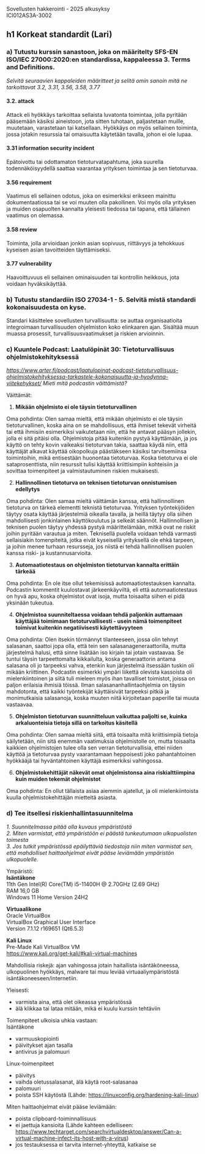 Sovellusten hakkerointi - 2025 alkusyksy  
ICI012AS3A-3002

## h1 Korkeat standardit (Lari)

### a) Tutustu kurssin sanastoon, joka on määritelty SFS-EN ISO/IEC 27000:2020:en standardissa, kappaleessa 3. Terms and Definitions.
_Selvitä seuraavien kappaleiden määritteet ja selitä omin sanoin mitä ne tarkoittavat 
3.2, 3.31, 3.56, 3.58, 3.77_

#### 3.2. attack
Attack eli hyökkäys tarkoittaa sellaista luvatonta toimintaa, jolla pyritään pääsemään käsiksi aineistoon, jota sitten tuhotaan, paljastetaan muille, muutetaan, varastetaan tai katsellaan. Hyökkäys on myös sellainen toiminta, jossa jotakin resurssia tai omaisuutta käytetään tavalla, johon ei ole lupaa.

#### 3.31 information security incident 
Epätoivottu tai odottamaton tietoturvatapahtuma, joka suurella todennäköisyydellä saattaa vaarantaa yrityksen toimintaa ja sen tietoturvaa.

#### 3.56 requirement 
Vaatimus eli sellainen odotus, joka on esimerkiksi erikseen mainittu dokumentaatiossa tai se voi muuten olla pakollinen. Voi myös olla yrityksen ja muiden osapuolten kannalta yleisesti tiedossa tai tapana, että tällainen vaatimus on olemassa.

#### 3.58 review
Toiminta, jolla arvioidaan jonkin asian sopivuus, riittävyys ja tehokkuus kyseisen asian tavoitteiden täyttämiseksi.

#### 3.77 vulnerability
Haavoittuvuus eli sellainen ominaisuuden tai kontrollin heikkous, jota voidaan hyväksikäyttää.

     
### b)  Tutustu standardiin ISO 27034-1 - 5. Selvitä mistä standardi kokonaisuudesta on kyse.
Standari käsittelee sovellusten turvallisuutta: se auttaa organisaatioita integroimaan turvallisuuden ohjelmiston koko elinkaaren ajan. Sisältää muun muassa prosessit, turvallisuusvaatimukset ja riskien arvioinnin.

### c) Kuuntele Podcast: Laatulöpinät 30: Tietoturvallisuus ohjelmistokehityksessä  

_https://www.arter.fi/podcast/laatulopinat-podcast-tietoturvallisuus-ohjelmistokehityksessa-tarkastele-kokonaisuutta-ja-hyodynna-viitekehykset/
Mieti mitä podcastin väittämistä?_

Väittämät:
1. __Mikään ohjelmisto ei ole täysin tietoturvallinen__  

Oma pohdinta: Olen samaa mieltä, että mikään ohjelmisto ei ole täysin tietoturvallinen, koska aina on se mahdollisuus, että ihmiset tekevät virheitä tai että ihmisiin esimerkiksi vaikutetaan niin, että he antavat pääsyn jollekin, jolla ei sitä pitäisi olla. Ohjelmistoja pitää kuitenkin pystyä käyttämään, ja jos käyttö on tehty kovin vaikeaksi tietoturvan takia, saattaa käydä niin, että käyttäjät alkavat käyttää oikopolkuja päästäkseen käsiksi tarvitsemiinsa toimintoihin, mikä entisestään huonontaa tietoturvaa. Koska tietoturva ei ole sataprosenttista, niin resurssit tulisi käyttää kriittisimpiin kohteisiin ja sovittaa toimenpiteet ja valmistautuminen riskien mukaisesti.

2. __Hallinnollinen tietoturva on teknisen tietoturvan onnistumisen edellytys__

Oma pohdinta: Olen samaa mieltä väittämän kanssa, että hallinnollinen tietoturva on tärkeä elementti teknistä tietoturvaa. Yrityksen työntekijöiden täytyy osata käyttää järjestelmiä oikealla tavalla, ja heillä täytyy olla siihen mahdollisesti jonkinlainen käyttökoulutus ja selkeät säännöt. Hallinnollisen ja teknisen puolen täytyy yhdessä pystyä määrittelämään, mitkä ovat ne riskit joihin pyritään varautua ja miten. Teknisellä puolella voidaan tehdä varmasti sellaisiakin tomenpiteitä, jotka eivät kyseisellä yrityksellä ole ehkä tarpeen, ja joihin menee turhaan resursseja, jos niistä ei tehdä hallinnollisen puolen kanssa riski- ja kustannusarvioita. 

3. __Automaatiotestaus on ohjelmiston tietoturvan kannalta erittäin tärkeää__

Oma pohdinta: En ole itse ollut tekemisissä automaatiotestauksen kannalta. Podcastin kommentit kuulostavat järkeenkäyviltä, eli että automaatiotestaus on hyvä apu, koska ohjelmistot ovat isoja, mutta toisaalta siihen ei pidä yksinään tukeutua. 

4. __Ohjelmistoa suunniteltaessa voidaan tehdä paljonkin auttamaan käyttäjää toimimaan tietoturvallisesti - usein nämä toimenpiteet toimivat kuitenkin negatiivisesti käytettävyyteen__

Oma pohdinta: Olen itsekin törmännyt tilanteeseen, jossa olin tehnyt salasanan, saattoi jopa olla, että tein sen salasanageneraattorilla, mutta järjestelmä halusi, että sinne lisätään iso kirjain tai jotain vastaavaa. Se tuntui täysin tarpeettomalta kikkailulta, koska generaattorin antama salasana oli jo tarpeeksi vahva, etenkin kun järjestelmä itsessään tuskin oli mikään kriittinen. Podcastin esimerkki ympäri liikettä olevista kassoista oli mielenkiintoinen ja siitä tuli mieleen myös ihan tavalliset toimistot, joissa on paljon erilaisia ihmisiä töissä. Ilman salasananhallintaohjelmia on täysin mahdotonta, että kaikki työntekijät käyttäisivät tarpeeksi pitkiä ja monimutkaisia salasanoja, koska muuten niitä kirjoitetaan paperille tai muuta vastaavaa.

5. __Ohjelmiston tietoturvan suunnitteluun vaikuttaa paljolti se, kuinka arkaluonteisia tietoja sillä on tarkoitus käsitellä__

Oma pohdinta: Olen samaa mieltä siitä, että toisaalta mitä kriittisimpiä tietoja säilytetään, niin sitä enemmän vaatimuksia ohjelmistolle on, mutta toisaalta kaikkien ohjelmistojen tulee olla sen verran tietoturvallisia, ettei niiden käyttöä ja tietoturvaa pysty vaarantamaan heppoisesti joko pahantahtoinen hyökkääjä tai hyväntahtoinen käyttäjä esimerkiksi vahingossa.

6. __Ohjelmistokehittäjät näkevät omat ohjelmistonsa aina riskialttiimpina kuin muiden tekemät ohjelmistot__

Oma pohdinta: En ollut tällaista asiaa aiemmin ajatellut, ja oli mielenkiintoista kuulla ohjelmistokehittäjän mietteitä asiasta.


### d)  Tee itsellesi riskienhallintasuunnitelma  

_1. Suunnitelmassa pitää olla kuvaus ympäristöstä_  
_2. Miten varmistat, että ympäristöön ei päästä tunkeutumaan ulkopuolisten toimesta_  
_3. Jos tutkit ympäristössä epäilyttäviä tiedostoja niin miten varmistat sen, että mahdolliset haittaohjelmat eivät pääse leviämään ympäristön ulkopuolelle._  

Ympäristö:  
__Isäntäkone__  
11th Gen Intel(R) Core(TM) i5-11400H @ 2.70GHz (2.69 GHz)  
RAM 16,0 GB  
Windows 11 Home Version 24H2  

__Virtuaalikone__  
Oracle VirtualBox   
VirtualBox Graphical User Interface  
Version 7.1.12 r169651 (Qt6.5.3)  

__Kali Linux__    
Pre-Made Kali VirtualBox VM  
https://www.kali.org/get-kali/#kali-virtual-machines  

Mahdollisia riskejä: ajan vahingossa jotain haitallista isäntäköneessa, ulkopuolinen hyökkäys, malware tai muu leviää virtuaaliympäristöstä isäntäkoneeseen/internetiin.

Yleisesti:
- varmista aina, että olet oikeassa ympäristössä
- älä klikkaa tai lataa mitään, mikä ei kuulu kurssin tehtäviin

Toimenpiteet ulkoisia uhkia vastaan:  
Isäntäkone  
- varmuuskopiointi
- päivitykset ajan tasalla
- antivirus ja palomuuri

Linux-toimenpiteet  
- päivitys
- vaihda oletussalasanat, älä käytä root-salasanaa
- palomuuri
- poista SSH käytöstä (Lähde: https://linuxconfig.org/hardening-kali-linux)

Miten haittaohjelmat eivät pääse leviämään:  
- poista clipboard-toiminnallisuus
- ei jaettuja kansioita (Lähde kahteen edelliseen: https://www.techtarget.com/searchvirtualdesktop/answer/Can-a-virtual-machine-infect-its-host-with-a-virus)
- jos testauksessa ei tarvita internet-yhteyttä, katkaise se
